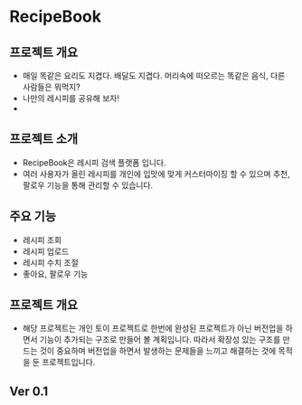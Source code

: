 # RecipeBook

## 프로젝트 개요
- 매일 똑같은 요리도 지겹다. 배달도 지겹다. 머리속에 떠오르는 똑같은 음식, 다른 사람들은 뭐먹지?
- 나만의 레시피를 공유해 보자!
- 
## 프로젝트 소개
- RecipeBook은 레시피 검색 플랫폼 입니다.
- 여러 사용자가 올린 레시피를 개인에 입맛에 맞게 커스터마이징 할 수 있으며 추천, 팔로우 기능을 통해 관리할 수 있습니다.

## 주요 기능
* 레시피 조회
* 레시피 업로드
* 레시피 수치 조절
* 좋아요, 팔로우 기능

##  프로젝트 개요
-  해당 프로젝트는 개인 토이 프로젝트로 한번에 완성된 프로젝트가 아닌 버전업을 하면서 기능이 추가되는 구조로 만들어 볼 계획입니다. 
따라서 확장성 있는 구조를 만드는 것이 중요하며 버전업을 하면서 발생하는 문제들을 느끼고 해결하는 것에 목적을 둔 프로젝트입니다.

## Ver 0.1
